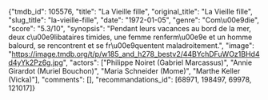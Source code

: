 {"tmdb_id": 105576, "title": "La Vieille fille", "original_title": "La Vieille fille", "slug_title": "la-vieille-fille", "date": "1972-01-05", "genre": "Com\u00e9die", "score": "5.3/10", "synopsis": "Pendant leurs vacances au bord de la mer, deux c\u00e9libataires timides, une femme renferm\u00e9e et un homme balourd, se rencontrent et se fr\u00e9quentent maladroitement.", "image": "https://image.tmdb.org/t/p/w185_and_h278_bestv2/44BYchDFuWOz1BHd4d4yYk2Pz6g.jpg", "actors": ["Philippe Noiret (Gabriel Marcassus)", "Annie Girardot (Muriel Bouchon)", "Maria Schneider (Mome)", "Marthe Keller (Vicka)"], "comments": [], "recommandations_id": [68971, 198497, 69978, 121017]}